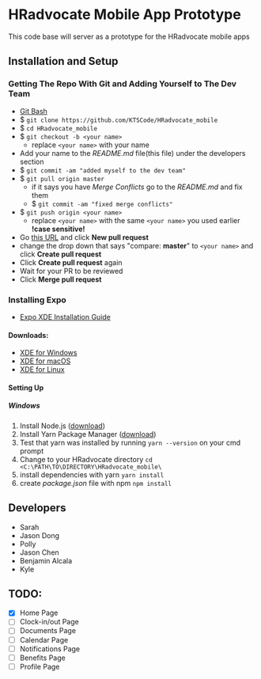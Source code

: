 # HRadvocate Mobile App Prototype
This code base will server as a prototype for the HRadvocate mobile apps

## Installation and Setup
### Getting The Repo With Git and Adding Yourself to The Dev Team
  * [Git Bash](https://git-scm.com/downloads)
  * $ `git clone https://github.com/KTSCode/HRadvocate_mobile`
  * $ `cd HRadvocate_mobile`
  * $ `git checkout -b <your name>`
    * replace `<your name>` with your name
  * Add your name to the _README.md_ file(this file) under the developers section
  * $ `git commit -am "added myself to the dev team"`
  * $ `git pull origin master`
    * if it says you have _Merge Conflicts_ go to the _README.md_ and fix them
    * $ `git commit -am "fixed merge conflicts"`
  * $ `git push origin <your name>`
    * replace `<your name>` with the same `<your name>` you used earlier **!case sensitive!**
  * Go [this URL](https://github.com/KTSCode/HRadvocate_mobile/pulls) and click **New pull request**
  * change the drop down that says "compare: **master**" to `<your name>` and click **Create pull request**
  * Click **Create pull request** again
  * Wait for your PR to be reviewed
  * Click **Merge pull request**

### Installing Expo
  * [Expo XDE Installation Guide](https://docs.expo.io/versions/latest/introduction/installation.html)
#### Downloads:
  * [XDE for Windows](https://xde-updates.exponentjs.com/download/win32)
  * [XDE for macOS](https://xde-updates.exponentjs.com/download/mac)
  * [XDE for Linux](https://xde-updates.exponentjs.com/download/mac)

#### Setting Up
##### Windows
  1. Install Node.js ([download](https://nodejs.org/dist/v9.6.1/node-v9.6.1-x64.msi))
  2. Install Yarn Package Manager ([download](https://yarnpkg.com/latest.msi))
  3. Test that yarn was installed by running
    `yarn --version` on your cmd prompt
  4. Change to your HRadvocate directory
    `cd <C:\PATH\TO\DIRECTORY\HRadvocate_mobile\`
  5. install dependencies with yarn
    `yarn install`
  6. create *package.json* file with npm
    `npm install`

## Developers
  * Sarah
  * Jason Dong
  * Polly
  * Jason Chen
  * Benjamin Alcala
  * Kyle


## TODO:
 - [X] Home Page
 - [ ] Clock-in/out Page
 - [ ] Documents Page
 - [ ] Calendar Page
 - [ ] Notifications Page
 - [ ] Benefits Page
 - [ ] Profile Page
